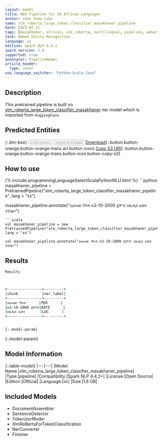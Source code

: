 ```yaml
---
layout: model
title: NER Pipeline for 10 African Languages
author: John Snow Labs
name: xlm_roberta_large_token_classifier_masakhaner_pipeline
date: 2023-05-21
tags: [masakhaner, african, xlm_roberta, multilingual, pipeline, amharic, hausa, igbo, kinyarwanda, luganda, swahilu, wolof, yoruba, nigerian, pidgin, xx, open_source]
task: Named Entity Recognition
language: xx
edition: Spark NLP 4.4.2
spark_version: 3.0
supported: true
annotator: PipelineModel
article_header:
  type: cover
use_language_switcher: "Python-Scala-Java"
---
```


## Description

This pretrained pipeline is built on [xlm_roberta_large_token_classifier_masakhaner](https://nlp.johnsnowlabs.com/2021/12/06/xlm_roberta_large_token_classifier_masakhaner_xx.html) ner model which is imported from `HuggingFace`.

## Predicted Entities



{:.btn-box}
<button class="button button-orange" disabled>Live Demo</button>
<button class="button button-orange" disabled>Open in Colab</button>
[Download](https://s3.amazonaws.com/auxdata.johnsnowlabs.com/public/models/xlm_roberta_large_token_classifier_masakhaner_pipeline_xx_4.4.2_3.0_1684649452893.zip){:.button.button-orange.button-orange-trans.arr.button-icon}
[Copy S3 URI](s3://auxdata.johnsnowlabs.com/public/models/xlm_roberta_large_token_classifier_masakhaner_pipeline_xx_4.4.2_3.0_1684649452893.zip){:.button.button-orange.button-orange-trans.button-icon.button-copy-s3}

## How to use



<div class="tabs-box" markdown="1">
{% include programmingLanguageSelectScalaPythonNLU.html %}
```python
masakhaner_pipeline = PretrainedPipeline("xlm_roberta_large_token_classifier_masakhaner_pipeline", lang = "xx")

masakhaner_pipeline.annotate("አህመድ ቫንዳ ከ3-10-2000 ጀምሮ በአዲስ አበባ ኖሯል።")
```
```scala
val masakhaner_pipeline = new PretrainedPipeline("xlm_roberta_large_token_classifier_masakhaner_pipeline", lang = "xx")

val masakhaner_pipeline.annotate("አህመድ ቫንዳ ከ3-10-2000 ጀምሮ በአዲስ አበባ ኖሯል።")
```
</div>

## Results

```bash
Results



+----------------+---------+
|chunk           |ner_label|
+----------------+---------+
|አህመድ ቫንዳ      |PER      |
|ከ3-10-2000 ጀምሮ|DATE      |
|በአዲስ አበባ       |LOC      |
+----------------+---------+


{:.model-param}
```

{:.model-param}
## Model Information

{:.table-model}
|---|---|
|Model Name:|xlm_roberta_large_token_classifier_masakhaner_pipeline|
|Type:|pipeline|
|Compatibility:|Spark NLP 4.4.2+|
|License:|Open Source|
|Edition:|Official|
|Language:|xx|
|Size:|1.8 GB|

## Included Models

- DocumentAssembler
- SentenceDetector
- TokenizerModel
- XlmRoBertaForTokenClassification
- NerConverter
- Finisher
